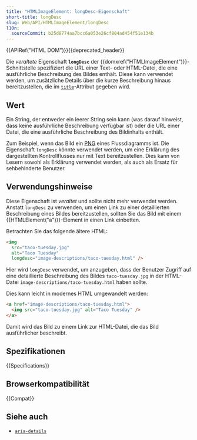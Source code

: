 ```yaml
---
title: "HTMLImageElement: longDesc-Eigenschaft"
short-title: longDesc
slug: Web/API/HTMLImageElement/longDesc
l10n:
  sourceCommit: b25d8774aa7bcc6a053e26cf804ad454f51e134b
---
```


{{APIRef("HTML DOM")}}{{deprecated_header}}

Die _veraltete_ Eigenschaft **`longDesc`** der {{domxref("HTMLImageElement")}}-Schnittstelle spezifiziert die URL einer Text- oder HTML-Datei, die eine ausführliche Beschreibung des Bildes enthält. Diese kann verwendet werden, um zusätzliche Details über die kurze Beschreibung hinaus bereitzustellen, die im [`title`](/de/docs/Web/HTML/Global_attributes#title)-Attribut gegeben wird.

## Wert

Ein String, der entweder ein leerer String sein kann (was darauf hinweist, dass keine ausführliche Beschreibung verfügbar ist) oder die URL einer Datei, die eine ausführliche Beschreibung des Bildinhalts enthält.

Zum Beispiel, wenn das Bild ein [PNG](/de/docs/Web/Media/Formats/Image_types#png_portable_network_graphics) eines Flussdiagramms ist. Die Eigenschaft `longDesc` könnte verwendet werden, um eine Erklärung des dargestellten Kontrollflusses nur mit Text bereitzustellen. Dies kann von Lesern sowohl als Erklärung verwendet werden, als auch als Ersatz für sehbehinderte Benutzer.

## Verwendungshinweise

Diese Eigenschaft ist _veraltet_ und sollte nicht mehr verwendet werden. Anstatt `longDesc` zu verwenden, um einen Link zu einer detaillierten Beschreibung eines Bildes bereitzustellen, sollten Sie das Bild mit einem {{HTMLElement("a")}}-Element in einen Link einbetten.

Betrachten Sie das folgende ältere HTML:

```html
<img
  src="taco-tuesday.jpg"
  alt="Taco Tuesday"
  longdesc="image-descriptions/taco-tuesday.html" />
```

Hier wird `longDesc` verwendet, um anzugeben, dass der Benutzer Zugriff auf eine detaillierte Beschreibung des Bildes `taco-tuesday.jpg` in der HTML-Datei `image-descriptions/taco-tuesday.html` haben sollte.

Dies kann leicht in modernes HTML umgewandelt werden:

```html
<a href="image-descriptions/taco-tuesday.html">
  <img src="taco-tuesday.jpg" alt="Taco Tuesday" />
</a>
```

Damit wird das Bild zu einem Link zur HTML-Datei, die das Bild ausführlicher beschreibt.

## Spezifikationen

{{Specifications}}

## Browserkompatibilität

{{Compat}}

## Siehe auch

- [`aria-details`](/de/docs/Web/Accessibility/ARIA/Attributes/aria-details)
